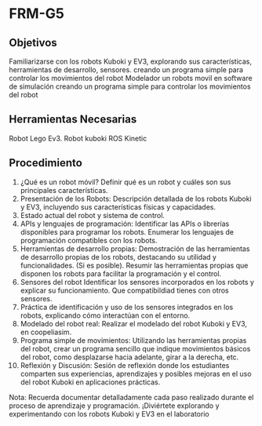 # FRM-G5

## Objetivos
Familiarizarse con los robots Kuboki y EV3, explorando sus características, herramientas de desarrollo, sensores. creando un programa simple para controlar los movimientos del robot
Modelador un robots movil en software de simulación
creando un programa simple para controlar los movimientos del robot

## Herramientas Necesarias
Robot Lego Ev3.
Robot kuboki ROS Kinetic

## Procedimiento
1. ¿Qué es un robot móvil? Definir qué es un robot y cuáles son sus principales características.
2. Presentación de los Robots: Descripción detallada de los robots Kuboki y EV3, incluyendo sus características físicas y capacidades.
3. Estado actual del robot y sistema de control.
4. APIs y lenguajes de programación: Identificar las APIs o librerías disponibles para programar los robots. Enumerar los lenguajes de programación compatibles con los robots.
5. Herramientas de desarrollo propias: Demostración de las herramientas de desarrollo propias de los robots, destacando su utilidad y funcionalidades. (Si es posible). Resumir las herramientas propias que disponen los robots para facilitar la programación y el control.
6. Sensores del robot Identificar los sensores incorporados en los robots y explicar su funcionamiento. Que compatibildiad tienes con otros sensores.
7. Práctica de identificación y uso de los sensores integrados en los robots, explicando cómo interactúan con el entorno.
8. Modelado del robot real: Realizar el modelado del robot Kuboki y EV3, en coopeliasim.
9. Programa simple de movimientos: Utilizando las herramientas propias del robot, crear un programa sencillo que indique movimientos básicos del robot, como desplazarse hacia adelante, girar a la derecha, etc.
10. Reflexión y Discusión: Sesión de reflexión donde los estudiantes comparten sus experiencias, aprendizajes y posibles mejoras en el uso del robot Kuboki en aplicaciones prácticas.

Nota: Recuerda documentar detalladamente cada paso realizado durante el proceso de aprendizaje y programación. ¡Diviértete explorando y experimentando con los robots Kuboki y EV3 en el laboratorio
